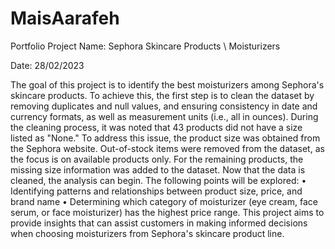 # MaisAarafeh
Portfolio 
 Project Name: Sephora Skincare Products \ Moisturizers
	
  Date: 28/02/2023
		
The goal of this project is to identify the best moisturizers among Sephora's skincare products. To achieve this, the first step is to clean the dataset by removing duplicates and null values, and ensuring consistency in date and currency formats, as well as measurement units (i.e., all in ounces).
During the cleaning process, it was noted that 43 products did not have a size listed as "None." To address this issue, the product size was obtained from the Sephora website. Out-of-stock items were removed from the dataset, as the focus is on available products only. For the remaining products, the missing size information was added to the dataset.
Now that the data is cleaned, the analysis can begin. The following points will be explored: 
• Identifying patterns and relationships between product size, price, and brand name 
• Determining which category of moisturizer (eye cream, face serum, or face moisturizer) has the highest price range.
This project aims to provide insights that can assist customers in making informed decisions when choosing moisturizers from Sephora's skincare product line.

